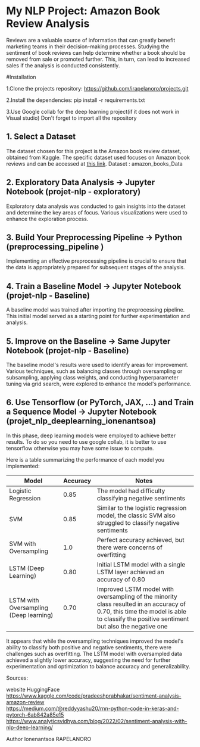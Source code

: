 # My NLP Project: Amazon Book Review Analysis

Reviews are a valuable source of information that can greatly benefit marketing teams in their decision-making processes. Studying the sentiment of book reviews can help determine whether a book should be removed from sale or promoted further. This, in turn, can lead to increased sales if the analysis is conducted consistently.

#Installation

1.Clone the projects repository:
https://github.com/irapelanoro/projects.git

2.Install the dependencies:
pip install -r requirements.txt

3.Use Google collab for the deep learning project(if it does not work in Visual studio)
Don't forget to import all the repository




## 1. Select a Dataset
The dataset chosen for this project is the Amazon book review dataset, obtained from Kaggle. The specific dataset used focuses on Amazon book reviews and can be accessed at [this link](https://www.kaggle.com/datasets/tarkkaanko/amazon?rvi=1).
Dataset : amazon_books_Data

## 2. Exploratory Data Analysis → Jupyter Notebook (projet-nlp - exploratory)
Exploratory data analysis was conducted to gain insights into the dataset and determine the key areas of focus. Various visualizations were used to enhance the exploration process.

## 3. Build Your Preprocessing Pipeline → Python (preprocessing_pipeline )
Implementing an effective preprocessing pipeline is crucial to ensure that the data is appropriately prepared for subsequent stages of the analysis.

## 4. Train a Baseline Model → Jupyter Notebook (projet-nlp - Baseline)
A baseline model was trained after importing the preprocessing pipeline. This initial model served as a starting point for further experimentation and analysis.

## 5. Improve on the Baseline → Same Jupyter  Notebook (projet-nlp - Baseline)
The baseline model's results were used to identify areas for improvement. Various techniques, such as balancing classes through oversampling or subsampling, applying class weights, and conducting hyperparameter tuning via grid search, were explored to enhance the model's performance.

## 6. Use Tensorflow (or PyTorch, JAX, ...) and Train a Sequence Model → Jupyter Notebook (projet_nlp_deeplearning_ionenantsoa)
In this phase, deep learning models were employed to achieve better results. To do so you need to use google collab, it is better to use tensorflow otherwise you may have some issue to compute.


Here is a table summarizing the performance of each model you implemented:

| Model | Accuracy | Notes |
| ----- | -------- | ----- |
| Logistic Regression | 0.85 | The model had difficulty classifying negative sentiments |
| SVM | 0.85 | Similar to the logistic regression model, the classic SVM also struggled to classify negative sentiments |
| SVM with Oversampling | 1.0 | Perfect accuracy achieved, but there were concerns of overfitting |
| LSTM (Deep Learning) | 0.80 | Initial LSTM model with a single LSTM layer achieved an accuracy of 0.80 |
| LSTM with Oversampling (Deep learning)| 0.70 | Improved LSTM model with oversampling of the minority class resulted in an accuracy of 0.70, this time the model is able to classify the positive sentiment but also the negative one |

It appears that while the oversampling techniques improved the model's ability to classify both positive and negative sentiments, there were challenges such as overfitting. The LSTM model with oversampled data achieved a slightly lower accuracy, suggesting the need for further experimentation and optimization to balance accuracy and generalizability.






Sources:

website HuggingFace 
https://www.kaggle.com/code/pradeeshprabhakar/sentiment-analysis-amazon-review         
https://medium.com/@reddyyashu20/rnn-python-code-in-keras-and-pytorch-6ab842a85e15      
https://www.analyticsvidhya.com/blog/2022/02/sentiment-analysis-with-nlp-deep-learning/



Author Ionenantsoa RAPELANORO 
